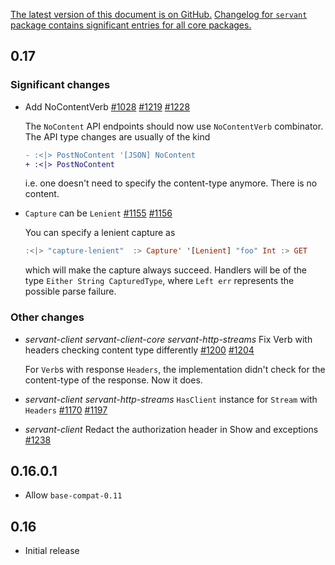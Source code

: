   [The latest version of this document is on GitHub.](https://github.com/haskell-servant/servant/blob/master/servant-http-streams/CHANGELOG.md)
[Changelog for `servant` package contains significant entries for all core packages.](https://github.com/haskell-servant/servant/blob/master/servant/CHANGELOG.md)

0.17
----

### Significant changes

- Add NoContentVerb [#1028](https://github.com/haskell-servant/servant/issues/1028) [#1219](https://github.com/haskell-servant/servant/pull/1219) [#1228](https://github.com/haskell-servant/servant/pull/1228)

  The `NoContent` API endpoints should now use `NoContentVerb` combinator.
  The API type changes are usually of the kind

  ```diff
  - :<|> PostNoContent '[JSON] NoContent
  + :<|> PostNoContent
  ```

  i.e. one doesn't need to specify the content-type anymore. There is no content.

- `Capture` can be `Lenient` [#1155](https://github.com/haskell-servant/servant/issues/1155) [#1156](https://github.com/haskell-servant/servant/pull/1156)

  You can specify a lenient capture as

  ```haskell
  :<|> "capture-lenient"  :> Capture' '[Lenient] "foo" Int :> GET
  ```

  which will make the capture always succeed. Handlers will be of the
  type `Either String CapturedType`, where `Left err` represents
  the possible parse failure.

### Other changes

- *servant-client* *servant-client-core* *servant-http-streams* Fix Verb with headers checking content type differently [#1200](https://github.com/haskell-servant/servant/issues/1200) [#1204](https://github.com/haskell-servant/servant/pull/1204)

  For `Verb`s with response `Headers`, the implementation didn't check
  for the content-type of the response. Now it does.

- *servant-client* *servant-http-streams* `HasClient` instance for `Stream` with `Headers` [#1170](https://github.com/haskell-servant/servant/issues/1170) [#1197](https://github.com/haskell-servant/servant/pull/1197)
- *servant-client* Redact the authorization header in Show and exceptions [#1238](https://github.com/haskell-servant/servant/pull/1238)



0.16.0.1
--------

- Allow `base-compat-0.11`

0.16
----

- Initial release
